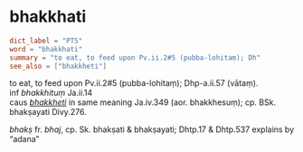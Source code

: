 # bhakkhati

``` toml
dict_label = "PTS"
word = "bhakkhati"
summary = "to eat, to feed upon Pv.ii.2#5 (pubba-lohitaṃ); Dh"
see_also = ["bhakkheti"]
```

to eat, to feed upon Pv.ii.2#5 (pubba\-lohitaṃ); Dhp\-a.ii.57 (vātaṃ).  
inf *bhakkhituṃ* Ja.ii.14  
caus *[bhakkheti](bhakkheti.md)* in same meaning Ja.iv.349 (aor. bhakkhesuṃ); cp. BSk. bhakṣayati Divy.276.

*bhakṣ* fr. *bhaj*, cp. Sk. bhakṣati & bhakṣayati; Dhtp.17 & Dhtp.537 explains by “adana”

